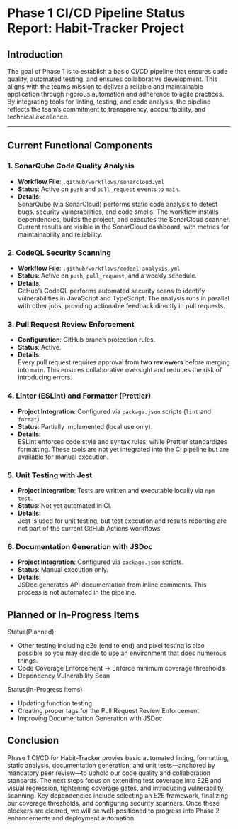 # Phase 1 CI/CD Pipeline Status Report: Habit-Tracker Project

## Introduction

The goal of Phase 1 is to establish a basic CI/CD pipeline that ensures code quality, automated testing, and ensures collaborative development. This aligns with the team’s mission to deliver a reliable and maintainable application through rigorous automation and adherence to agile practices. By integrating tools for linting, testing, and code analysis, the pipeline reflects the team’s commitment to transparency, accountability, and technical excellence.

---

## Current Functional Components

### 1. **SonarQube Code Quality Analysis**

- **Workflow File**: `.github/workflows/sonarcloud.yml`
- **Status**: Active on `push` and `pull_request` events to `main`.
- **Details**:  
  SonarQube (via SonarCloud) performs static code analysis to detect bugs, security vulnerabilities, and code smells. The workflow installs dependencies, builds the project, and executes the SonarCloud scanner. Current results are visible in the SonarCloud dashboard, with metrics for maintainability and reliability.

### 2. **CodeQL Security Scanning**

- **Workflow File**: `.github/workflows/codeql-analysis.yml`
- **Status**: Active on `push`, `pull_request`, and a weekly schedule.
- **Details**:  
  GitHub’s CodeQL performs automated security scans to identify vulnerabilities in JavaScript and TypeScript. The analysis runs in parallel with other jobs, providing actionable feedback directly in pull requests.

### 3. **Pull Request Review Enforcement**

- **Configuration**: GitHub branch protection rules.
- **Status**: Active.
- **Details**:  
  Every pull request requires approval from **two reviewers** before merging into `main`. This ensures collaborative oversight and reduces the risk of introducing errors.

### 4. **Linter (ESLint) and Formatter (Prettier)**

- **Project Integration**: Configured via `package.json` scripts (`lint` and `format`).
- **Status**: Partially implemented (local use only).
- **Details**:  
  ESLint enforces code style and syntax rules, while Prettier standardizes formatting. These tools are not yet integrated into the CI pipeline but are available for manual execution.

### 5. **Unit Testing with Jest**

- **Project Integration**: Tests are written and executable locally via `npm test`.
- **Status**: Not yet automated in CI.
- **Details**:  
  Jest is used for unit testing, but test execution and results reporting are not part of the current GitHub Actions workflows.

### 6. **Documentation Generation with JSDoc**

- **Project Integration**: Configured via `package.json` scripts.
- **Status**: Manual execution only.
- **Details**:  
  JSDoc generates API documentation from inline comments. This process is not automated in the pipeline.

## Planned or In-Progress Items

Status(Planned):

- Other testing including e2e (end to end) and pixel testing is also possible so you may decide to use an environment that does numerous things.
- Code Coverage Enforcement -> Enforce minimum coverage thresholds
- Dependency Vulnerability Scan

Status(In-Progress Items)
- Updating function testing 
- Creating proper tags for the Pull Request Review Enforcement
- Improving Documentation Generation with JSDoc

## Conclusion

Phase 1 CI/CD for Habit-Tracker provies basic automated linting, formatting, static analysis, documentation generation, and unit tests—anchored by mandatory peer review—to uphold our code quality and collaboration standards. The next steps focus on extending test coverage into E2E and visual regression, tightening coverage gates, and introducing vulnerability scanning. Key dependencies include selecting an E2E framework, finalizing our coverage thresholds, and configuring security scanners. Once these blockers are cleared, we will be well-positioned to progress into Phase 2 enhancements and deployment automation.
